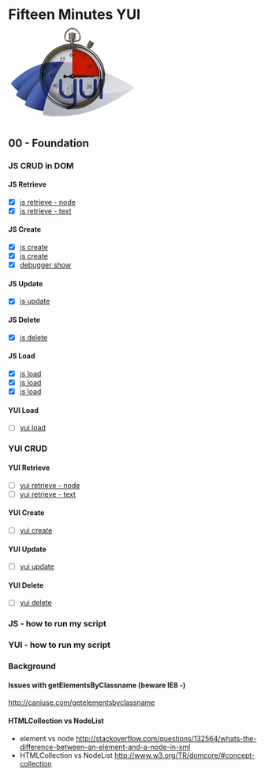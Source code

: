 # Fifteen Minutes YUI ![15mYUI Logo](../images/15mYUI.png)

## 00 - Foundation
### JS CRUD in DOM

#### JS Retrieve

- [x] [js retrieve - node](js_retrieve_00.html)
- [x] [js retrieve - text](js_retrieve_01.html)

#### JS Create

- [x] [js create](js_create_00.html)
- [x] [js create](js_create_01.html)
- [x] [debugger show](js_create_show.txt)

#### JS Update

- [x] [js update](js_update_00.html)

#### JS Delete
- [x] [js delete](js_delete_00.html)

#### JS Load

- [x] [js load](js_load_00.html)
- [x] [js load](js_load_01.html)
- [x] [js load](js_load_02.html)

#### YUI Load

- [ ] [yui load](yui_load_00.html)

### YUI CRUD
#### YUI Retrieve
- [ ] [yui retrieve - node](yui_retrieve_00.html)
- [ ] [yui retrieve - text](yui_retrieve_01.html)
#### YUI Create
- [ ] [yui create](yui_create_00.html)

#### YUI Update
- [ ] [yui update](yui_update_00.html)

#### YUI Delete
- [ ] [yui delete](yui_delete_00.html)

### JS - how to run my script

### YUI - how to run my script

### Background

#### Issues with getElementsByClassname (beware IE8 -)
http://caniuse.com/getelementsbyclassname

#### HTMLCollection vs NodeList
* element vs node
http://stackoverflow.com/questions/132564/whats-the-difference-between-an-element-and-a-node-in-xml
* HTMLCollection vs NodeList
http://www.w3.org/TR/domcore/#concept-collection
